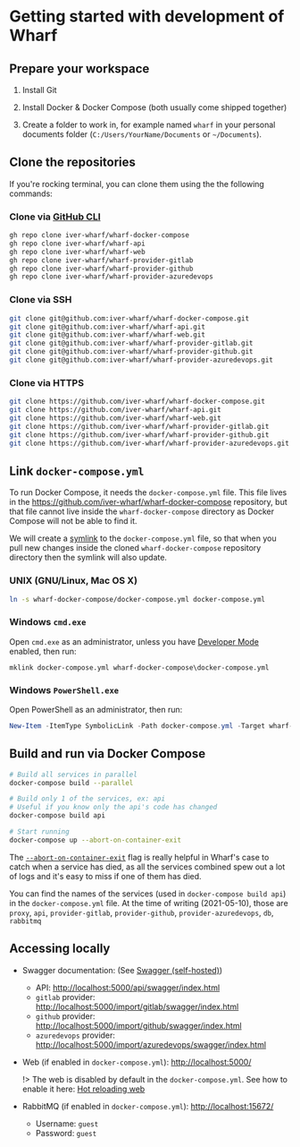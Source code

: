 # Getting started with development of Wharf

## Prepare your workspace

1. Install Git

2. Install Docker & Docker Compose (both usually come shipped together)

3. Create a folder to work in, for example named `wharf` in your personal
   documents folder (`C:/Users/YourName/Documents` or `~/Documents`).

## Clone the repositories

If you're rocking terminal, you can clone them using the the following commands:

<!-- tabs:start -->

### **Clone via [GitHub CLI](https://github.com/cli/cli)**

```bash
gh repo clone iver-wharf/wharf-docker-compose
gh repo clone iver-wharf/wharf-api
gh repo clone iver-wharf/wharf-web
gh repo clone iver-wharf/wharf-provider-gitlab
gh repo clone iver-wharf/wharf-provider-github
gh repo clone iver-wharf/wharf-provider-azuredevops
```

### **Clone via SSH**

```bash
git clone git@github.com:iver-wharf/wharf-docker-compose.git
git clone git@github.com:iver-wharf/wharf-api.git
git clone git@github.com:iver-wharf/wharf-web.git
git clone git@github.com:iver-wharf/wharf-provider-gitlab.git
git clone git@github.com:iver-wharf/wharf-provider-github.git
git clone git@github.com:iver-wharf/wharf-provider-azuredevops.git
```

### **Clone via HTTPS**

```bash
git clone https://github.com/iver-wharf/wharf-docker-compose.git
git clone https://github.com/iver-wharf/wharf-api.git
git clone https://github.com/iver-wharf/wharf-web.git
git clone https://github.com/iver-wharf/wharf-provider-gitlab.git
git clone https://github.com/iver-wharf/wharf-provider-github.git
git clone https://github.com/iver-wharf/wharf-provider-azuredevops.git
```

<!-- tabs:end -->

## Link `docker-compose.yml`

To run Docker Compose, it needs the `docker-compose.yml` file. This file lives
in the <https://github.com/iver-wharf/wharf-docker-compose> repository, but
that file cannot live inside the `wharf-docker-compose` directory as
Docker Compose will not be able to find it.

We will create a [symlink](https://en.wikipedia.org/wiki/Symbolic_link) to the
`docker-compose.yml` file, so that when you pull new changes inside the cloned
`wharf-docker-compose` repository directory then the symlink will also update.

<!-- tabs:start -->

### **UNIX (GNU/Linux, Mac OS X)**

```bash
ln -s wharf-docker-compose/docker-compose.yml docker-compose.yml
```

### **Windows `cmd.exe`**

Open `cmd.exe` as an administrator, unless you have [Developer Mode](https://msdn.microsoft.com/en-us/windows/uwp/get-started/enable-your-device-for-development)
enabled, then run:

```batch
mklink docker-compose.yml wharf-docker-compose\docker-compose.yml
```

### **Windows `PowerShell.exe`**

Open PowerShell as an administrator, then run:

```powershell
New-Item -ItemType SymbolicLink -Path docker-compose.yml -Target wharf-docker-compose\docker-compose.yml
```

<!-- tabs:end -->

## Build and run via Docker Compose

```bash
# Build all services in parallel
docker-compose build --parallel

# Build only 1 of the services, ex: api
# Useful if you know only the api's code has changed
docker-compose build api

# Start running
docker-compose up --abort-on-container-exit
```

The [`--abort-on-container-exit`](https://docs.docker.com/compose/reference/up/)
flag is really helpful in Wharf's case to catch when a service has died, as all
the services combined spew out a lot of logs and it's easy to miss if one of
them has died.

You can find the names of the services (used in `docker-compose build api`)
in the `docker-compose.yml` file. At the time of writing (2021-05-10), those are
`proxy`, `api`, `provider-gitlab`, `provider-github`, `provider-azuredevops`,
`db`, `rabbitmq`

## Accessing locally

- Swagger documentation: (See [Swagger (self-hosted)](../reference/swagger-self-hosted.md))

  - API: <http://localhost:5000/api/swagger/index.html>
  - `gitlab` provider: <http://localhost:5000/import/gitlab/swagger/index.html>
  - `github` provider: <http://localhost:5000/import/github/swagger/index.html>
  - `azuredevops` provider: <http://localhost:5000/import/azuredevops/swagger/index.html>

- Web (if enabled in `docker-compose.yml`): <http://localhost:5000/>

  !> The web is disabled by default in the `docker-compose.yml`. See how to
     enable it here: [Hot reloading web](development/hot-reloading-web.md)

- RabbitMQ (if enabled in `docker-compose.yml`): <http://localhost:15672/>

  - Username: `guest`
  - Password: `guest`
